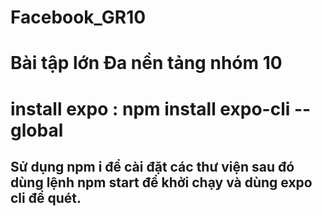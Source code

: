 # Facebook_GR10
# Bài tập lớn Đa nền tảng nhóm 10
# install expo : npm install expo-cli --global
## Sử dụng npm i để cài đặt các thư viện sau đó dùng lệnh npm start để khởi chạy và dùng expo cli để quét.